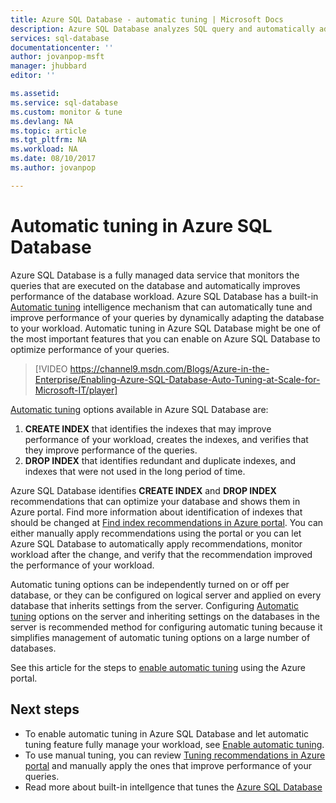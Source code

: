 ```yaml
---
title: Azure SQL Database - automatic tuning | Microsoft Docs
description: Azure SQL Database analyzes SQL query and automatically adapts to user workload.
services: sql-database
documentationcenter: ''
author: jovanpop-msft
manager: jhubbard
editor: ''

ms.assetid: 
ms.service: sql-database
ms.custom: monitor & tune
ms.devlang: NA
ms.topic: article
ms.tgt_pltfrm: NA
ms.workload: NA
ms.date: 08/10/2017
ms.author: jovanpop

---
```

# Automatic tuning in Azure SQL Database

Azure SQL Database is a fully managed data service that monitors the queries that are executed on the database and automatically improves performance of the database workload. Azure SQL Database has a built-in [Automatic tuning](https://docs.microsoft.com/sql/relational-databases/automatic-tuning/automatic-tuning) intelligence mechanism that can automatically tune and improve performance of your queries by dynamically adapting the database to your workload. Automatic tuning in Azure SQL Database might be one of the most important features that you can enable on Azure SQL Database to optimize performance of your queries.

> [!VIDEO https://channel9.msdn.com/Blogs/Azure-in-the-Enterprise/Enabling-Azure-SQL-Database-Auto-Tuning-at-Scale-for-Microsoft-IT/player]
>

[Automatic tuning](https://docs.microsoft.com/sql/relational-databases/automatic-tuning/automatic-tuning) options available in Azure SQL Database are:
 1. **CREATE INDEX** that identifies the indexes that may improve performance of your workload, creates the indexes, and verifies that they improve performance of the queries.
 2. **DROP INDEX** that identifies redundant and duplicate indexes, and indexes that were not used in the long period of time.

Azure SQL Database identifies **CREATE INDEX** and **DROP INDEX** recommendations that can optimize your database and shows them in Azure portal. Find more information about identification of indexes that should be changed at [Find index recommendations in Azure portal](sql-database-advisor-portal.md). You can either manually apply recommendations using the portal or you can let Azure SQL Database to automatically apply recommendations, monitor workload after the change, and verify that the recommendation improved the performance of your workload.

Automatic tuning options can be independently turned on or off per database, or they can be configured on logical server and applied on every database that inherits settings from the server. Configuring [Automatic tuning](https://docs.microsoft.com/sql/relational-databases/automatic-tuning/automatic-tuning) options on the server and inheriting settings on the databases in the server is recommended method for configuring automatic tuning because it simplifies management of automatic tuning options on a large number of databases.

See this article for the steps to [enable automatic tuning](sql-database-automatic-tuning-enable.md) using the Azure portal.

## Next steps

- To enable automatic tuning in Azure SQL Database and let automatic tuning feature fully manage your workload, see [Enable automatic tuning](sql-database-automatic-tuning-enable.md).
- To use manual tuning, you can review [Tuning recommendations in Azure portal](sql-database-advisor-portal.md) and manually apply the ones that improve performance of your queries.
- Read more about built-in intellgence that tunes the [Azure SQL Database](https://azure.microsoft.com/en-us/blog/artificial-intelligence-tunes-azure-sql-databases/)
